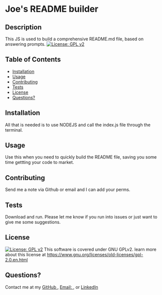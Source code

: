
# Joe's README builder

## Description
This JS is used to build a comprehensive README.md file, based on answering prompts. [![License: GPL v2](https://img.shields.io/badge/License-GPL%20v2-blue.svg)](https://www.gnu.org/licenses/old-licenses/gpl-2.0.en.html)


## Table of Contents

- [Installation](#installation)
- [Usage](#usage)
- [Contributing](#contributing)
- [Tests](#tests)
- [License](#license)
- [Questions?](#questions)

## Installation
All that is needed is to use NODEJS and call the index.js file through the terminal.


## Usage
Use this when you need to quickly build the README file, saving you some time gettting your code to market.


## Contributing
Send me a note via Github or email and I can add your perms.

## Tests
Download and run. Please let me know if you run into issues or just want to give me some suggestions.

## License
[![License: GPL v2](https://img.shields.io/badge/License-GPL%20v2-blue.svg)](https://www.gnu.org/licenses/old-licenses/gpl-2.0.en.html)
This software is covered under GNU GPLv2.  learn more about this license at https://www.gnu.org/licenses/old-licenses/gpl-2.0.en.html

## Questions?
Contact me at my [GitHub ](https://github.com/minastyr)
, [Email: ](minastyr@gmail.com), or [LinkedIn](https://linkedin.com/in/joe-vargas-ba568a8)

